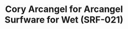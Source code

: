 ---
ee_id: '4283'
site: '1'
type: '2'
long_id: 2015-038 Cory Arcangel for Arcangel Surfware for Wet (SRF-021)
url: 2015-038-cory-arcangel-for-arcangel-surfware-for-wet-srf-021
title: Cory Arcangel for Arcangel Surfware for Wet (SRF-021)
year: '2015'
medium: Heather grey crewneck pullover sweatshirt with the WWW.KANYEWET.BIZ and Arcangel
  Surfware logos.
commission:
add_credit:
dims:
pitch: Sweat 4 my friends Wet!
ps:
live_url:
related:
youtube:
imgs: wet-sweatshirt-2015-038-full-database-studio.jpg
subheading:
year2: '2015'
download:
add_credits:
related_code:
layout: things-i-made
---